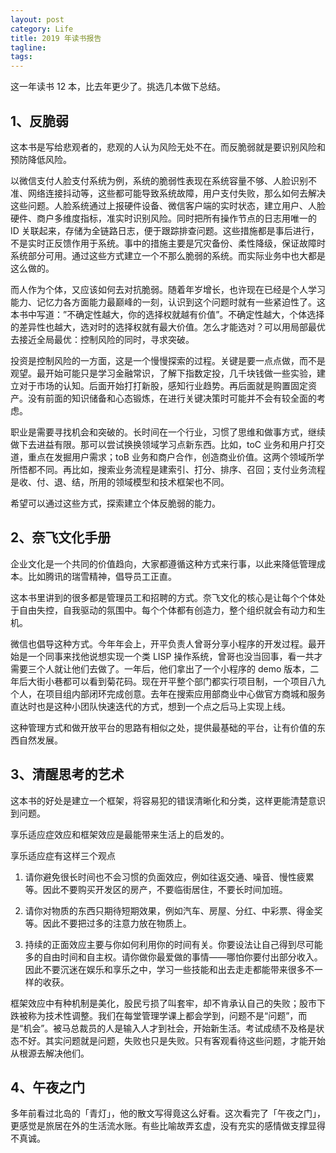 ```yaml
---
layout: post
category: Life
title: 2019 年读书报告
tagline:
tags:
---
```


这一年读书 12 本，比去年更少了。挑选几本做下总结。

## 1、反脆弱

这本书是写给悲观者的，悲观的人认为风险无处不在。而反脆弱就是要识别风险和预防降低风险。

以微信支付人脸支付系统为例，系统的脆弱性表现在系统容量不够、人脸识别不准、网络连接抖动等，这些都可能导致系统故障，用户支付失败，那么如何去解决这些问题。人脸系统通过上报硬件设备、微信客户端的实时状态，建立用户、人脸硬件、商户多维度指标，准实时识别风险。同时把所有操作节点的日志用唯一的 ID 关联起来，存储为全链路日志，便于跟踪排查问题。这些措施都是事后进行，不是实时正反馈作用于系统。事中的措施主要是冗灾备份、柔性降级，保证故障时系统部分可用。通过这些方式建立一个不那么脆弱的系统。而实际业务中也大都是这么做的。

而人作为个体，又应该如何去对抗脆弱。随着年岁增长，也许现在已经是个人学习能力、记忆力各方面能力最巅峰的一刻，认识到这个问题时就有一些紧迫性了。这本书中写道：”不确定性越大，你的选择权就越有价值”。不确定性越大，个体选择的差异性也越大，选对时的选择权就有最大价值。怎么才能选对？可以用局部最优去接近全局最优：控制风险的同时，寻求突破。

投资是控制风险的一方面，这是一个慢慢探索的过程。关键是要一点点做，而不是观望。最开始可能只是学习金融常识，了解下指数定投，几千块钱做一些实验，建立对于市场的认知。后面开始打打新股，感知行业趋势。再后面就是购置固定资产。没有前面的知识储备和心态锻炼，在进行关键决策时可能并不会有较全面的考虑。

职业是需要寻找机会和突破的。长时间在一个行业，习惯了思维和做事方式，继续做下去进益有限。那可以尝试换换领域学习点新东西。比如，toC 业务和用户打交道，重点在发掘用户需求；toB 业务和商户合作，创造商业价值。这两个领域所学所悟都不同。再比如，搜索业务流程是建索引、打分、排序、召回；支付业务流程是收、付、退、结，所用的领域模型和技术框架也不同。

希望可以通过这些方式，探索建立个体反脆弱的能力。

## 2、奈飞文化手册

企业文化是一个共同的价值趋向，大家都遵循这种方式来行事，以此来降低管理成本。比如腾讯的瑞雪精神，倡导员工正直。

这本书里讲到的很多都是管理员工和招聘的方式。奈飞文化的核心是让每个个体处于自由失控，自我驱动的氛围中。每个个体都有创造力，整个组织就会有动力和生机。

微信也倡导这种方式。今年年会上，开平负责人曾哥分享小程序的开发过程。最开始是一个同事来找他说想实现一个类 LISP 操作系统，曾哥也没当回事，看一共才需要三个人就让他们去做了。一年后，他们拿出了一个小程序的 demo 版本，二年后大街小巷都可以看到菊花码。现在开平整个部门都实行项目制，一个项目八九个人，在项目组内部闭环完成创意。去年在搜索应用部商业中心做官方商城和服务直达时也是这种小团队快速迭代的方式，想到一个点之后马上实现上线。

这种管理方式和做开放平台的思路有相似之处，提供最基础的平台，让有价值的东西自然发展。

## 3、清醒思考的艺术

这本书的好处是建立一个框架，将容易犯的错误清晰化和分类，这样更能清楚意识到问题。

享乐适应症效应和框架效应是最能带来生活上的启发的。

享乐适应症有这样三个观点

1. 请你避免很长时间也不会习惯的负面效应，例如往返交通、噪音、慢性疲累等。因此不要购买开发区的房产，不要临街居住，不要长时间加班。

2. 请你对物质的东西只期待短期效果，例如汽车、房屋、分红、中彩票、得金奖等。因此不要把过多的注意力放在物质上。

3. 持续的正面效应主要与你如何利用你的时间有关。你要设法让自己得到尽可能多的自由时间和自主权。请你做你最爱做的事情——哪怕你要付出部分收入。因此不要沉迷在娱乐和享乐之中，学习一些技能和出去走走都能带来很多不一样的收获。

框架效应中有种机制是美化，股民亏损了叫套牢，却不肯承认自己的失败；股市下跌被称为技术性调整。我们在每堂管理学课上都会学到，问题不是“问题”，而是“机会”。被马总裁员的人是输入人才到社会，开始新生活。考试成绩不及格是状态不好。其实问题就是问题，失败也只是失败。只有客观看待这些问题，才能开始从根源去解决他们。

## 4、午夜之门

多年前看过北岛的「青灯」，他的散文写得竟这么好看。这次看完了「午夜之门」，更感觉是旅居在外的生活流水账。有些比喻故弄玄虚，没有充实的感情做支撑显得不真诚。